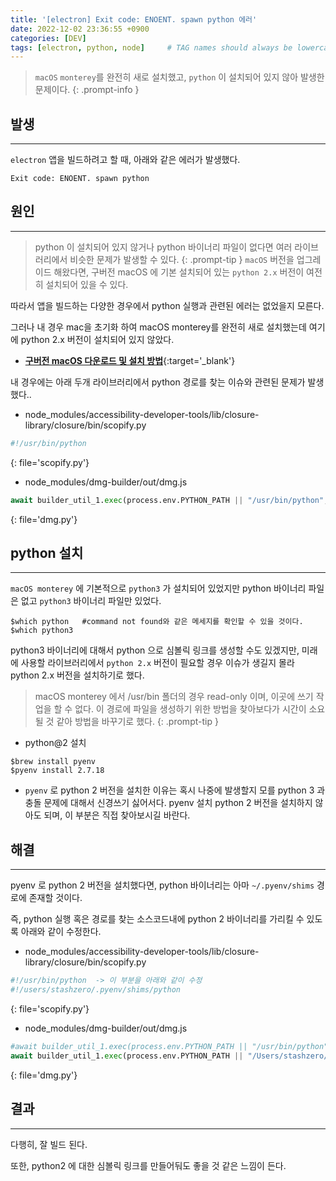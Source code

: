 ```yaml
---
title: '[electron] Exit code: ENOENT. spawn python 에러'
date: 2022-12-02 23:36:55 +0900
categories: [DEV]
tags: [electron, python, node]     # TAG names should always be lowercase
---
```


> `macOS` `monterey`를 완전히 새로 설치했고, `python` 이 설치되어 있지 않아 발생한 문제이다.
{: .prompt-info }

## **발생**
---

`electron` 앱을 빌드하려고 할 때, 아래와 같은 에러가 발생했다.
```console
Exit code: ENOENT. spawn python
```



## **원인**
---
> python 이 설치되어 있지 않거나 python 바이너리 파일이 없다면 여러 라이브러리에서 비슷한 문제가 발생할 수 있다.
{: .prompt-tip }
`macOS` 버전을 업그레이드 해왔다면, 구버전 macOS 에 기본 설치되어 있는 `python 2.x` 버전이 여전히 설치되어 있을 수 있다.

따라서 앱을 빌드하는 다양한 경우에서 python 실행과 관련된 에러는 없었을지 모른다.

그러나 내 경우 mac을 초기화 하여 macOS monterey를 완전히 새로 설치했는데 여기에 python 2.x 버전이 설치되어 있지 않았다.
- [**구버전 macOS 다운로드 및 설치 방법**](https://support.apple.com/ko-kr/HT211683){:target='_blank'}

내 경우에는 아래 두개 라이브러리에서 python 경로를 찾는 이슈와 관련된 문제가 발생했다..

- node_modules/accessibility-developer-tools/lib/closure-library/closure/bin/scopify.py
```python
#!/usr/bin/python
```
{: file='scopify.py'}

- node_modules/dmg-builder/out/dmg.js
```python
await builder_util_1.exec(process.env.PYTHON_PATH || "/usr/bin/python", [path.join(dmgUtil_1.getDmgVendorPath(), "dmgbuild/core.py")], {
```
{: file='dmg.py'}


## **python 설치**
---

`macOS monterey` 에 기본적으로 `python3` 가 설치되어 있었지만 python 바이너리 파일은 없고 `python3` 바이너리 파일만 있었다.
```console
$which python   #command not found와 같은 메세지를 확인할 수 있을 것이다.
$which python3
```
python3 바이너리에 대해서 python 으로 심볼릭 링크를 생성할 수도 있겠지만, 미래에 사용할 라이브러리에서 `python 2.x` 버전이 필요할 경우 이슈가 생길지 몰라 python 2.x 버전을 설치하기로 했다.
> macOS monterey 에서 /usr/bin 폴더의 경우 read-only 이며, 이곳에 쓰기 작업을 할 수 없다. 이 경로에 파일을 생성하기 위한 방법을 찾아보다가 시간이 소요될 것 같아 방법을 바꾸기로 했다.
{: .prompt-tip }



- python@2 설치
```console
$brew install pyenv
$pyenv install 2.7.18
```

  - `pyenv` 로 python 2 버전을 설치한 이유는 혹시 나중에 발생할지 모를 python 3 과 충돌 문제에 대해서 신경쓰기 싫어서다.  pyenv 설치 python 2 버전을 설치하지 않아도 되며, 이 부분은 직접 찾아보시길 바란다.

## **해결**
---


pyenv 로 python 2 버전을 설치했다면, python 바이너리는 아마 `~/.pyenv/shims` 경로에 존재할 것이다.

즉, python 실행 혹은 경로를 찾는 소스코드내에 python 2 바이너리를 가리킬 수 있도록 아래와 같이 수정한다.

- node_modules/accessibility-developer-tools/lib/closure-library/closure/bin/scopify.py
```python
#!/usr/bin/python  -> 이 부분을 아래와 같이 수정
#!/users/stashzero/.pyenv/shims/python
```
{: file='scopify.py'}

- node_modules/dmg-builder/out/dmg.js
```python
#await builder_util_1.exec(process.env.PYTHON_PATH || "/usr/bin/python", [path.join(dmgUtil_1.getDmgVendorPath(), "dmgbuild/core.py")], {
await builder_util_1.exec(process.env.PYTHON_PATH || "/Users/stashzero/.pyenv/shims/python", [path.join(dmgUtil_1.getDmgVendorPath(), "dmgbuild/core.py")], {
```
{: file='dmg.py'}

## **결과**
---

다행히, 잘 빌드 된다.

또한, python2 에 대한 심볼릭 링크를 만들어둬도 좋을 것 같은 느낌이 든다.